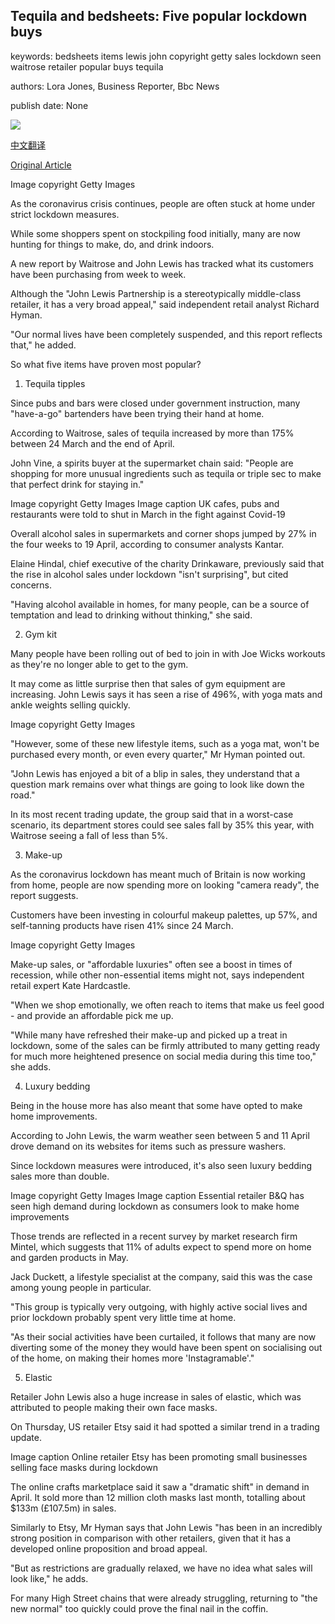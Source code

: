 ## Tequila and bedsheets: Five popular lockdown buys

keywords: bedsheets items lewis john copyright getty sales lockdown seen waitrose retailer popular buys tequila

authors: Lora Jones, Business Reporter, Bbc News

publish date: None

![](https://ichef.bbci.co.uk/news/1024/branded_news/F088/production/_112167516_gettyimages-1045346884.jpg)

[中文翻译](Tequila%20and%20bedsheets%3A%20Five%20popular%20lockdown%20buys_zh.md)

[Original Article](https://www.bbc.com/news/business-52561241)

Image copyright Getty Images

As the coronavirus crisis continues, people are often stuck at home under strict lockdown measures.

While some shoppers spent on stockpiling food initially, many are now hunting for things to make, do, and drink indoors.

A new report by Waitrose and John Lewis has tracked what its customers have been purchasing from week to week.

Although the "John Lewis Partnership is a stereotypically middle-class retailer, it has a very broad appeal," said independent retail analyst Richard Hyman.

"Our normal lives have been completely suspended, and this report reflects that," he added.

So what five items have proven most popular?

1. Tequila tipples

Since pubs and bars were closed under government instruction, many "have-a-go" bartenders have been trying their hand at home.

According to Waitrose, sales of tequila increased by more than 175% between 24 March and the end of April.

John Vine, a spirits buyer at the supermarket chain said: "People are shopping for more unusual ingredients such as tequila or triple sec to make that perfect drink for staying in."

Image copyright Getty Images Image caption UK cafes, pubs and restaurants were told to shut in March in the fight against Covid-19

Overall alcohol sales in supermarkets and corner shops jumped by 27% in the four weeks to 19 April, according to consumer analysts Kantar.

Elaine Hindal, chief executive of the charity Drinkaware, previously said that the rise in alcohol sales under lockdown "isn't surprising", but cited concerns.

"Having alcohol available in homes, for many people, can be a source of temptation and lead to drinking without thinking," she said.

2. Gym kit

Many people have been rolling out of bed to join in with Joe Wicks workouts as they're no longer able to get to the gym.

It may come as little surprise then that sales of gym equipment are increasing. John Lewis says it has seen a rise of 496%, with yoga mats and ankle weights selling quickly.

Image copyright Getty Images

"However, some of these new lifestyle items, such as a yoga mat, won't be purchased every month, or even every quarter," Mr Hyman pointed out.

"John Lewis has enjoyed a bit of a blip in sales, they understand that a question mark remains over what things are going to look like down the road."

In its most recent trading update, the group said that in a worst-case scenario, its department stores could see sales fall by 35% this year, with Waitrose seeing a fall of less than 5%.

3. Make-up

As the coronavirus lockdown has meant much of Britain is now working from home, people are now spending more on looking "camera ready", the report suggests.

Customers have been investing in colourful makeup palettes, up 57%, and self-tanning products have risen 41% since 24 March.

Image copyright Getty Images

Make-up sales, or "affordable luxuries" often see a boost in times of recession, while other non-essential items might not, says independent retail expert Kate Hardcastle.

"When we shop emotionally, we often reach to items that make us feel good - and provide an affordable pick me up.

"While many have refreshed their make-up and picked up a treat in lockdown, some of the sales can be firmly attributed to many getting ready for much more heightened presence on social media during this time too," she adds.

4. Luxury bedding

Being in the house more has also meant that some have opted to make home improvements.

According to John Lewis, the warm weather seen between 5 and 11 April drove demand on its websites for items such as pressure washers.

Since lockdown measures were introduced, it's also seen luxury bedding sales more than double.

Image copyright Getty Images Image caption Essential retailer B&Q has seen high demand during lockdown as consumers look to make home improvements

Those trends are reflected in a recent survey by market research firm Mintel, which suggests that 11% of adults expect to spend more on home and garden products in May.

Jack Duckett, a lifestyle specialist at the company, said this was the case among young people in particular.

"This group is typically very outgoing, with highly active social lives and prior lockdown probably spent very little time at home.

"As their social activities have been curtailed, it follows that many are now diverting some of the money they would have been spent on socialising out of the home, on making their homes more 'Instagramable'."

5. Elastic

Retailer John Lewis also a huge increase in sales of elastic, which was attributed to people making their own face masks.

On Thursday, US retailer Etsy said it had spotted a similar trend in a trading update.

Image caption Online retailer Etsy has been promoting small businesses selling face masks during lockdown

The online crafts marketplace said it saw a "dramatic shift" in demand in April. It sold more than 12 million cloth masks last month, totalling about $133m (£107.5m) in sales.

Similarly to Etsy, Mr Hyman says that John Lewis "has been in an incredibly strong position in comparison with other retailers, given that it has a developed online proposition and broad appeal.

"But as restrictions are gradually relaxed, we have no idea what sales will look like," he adds.

For many High Street chains that were already struggling, returning to "the new normal" too quickly could prove the final nail in the coffin.